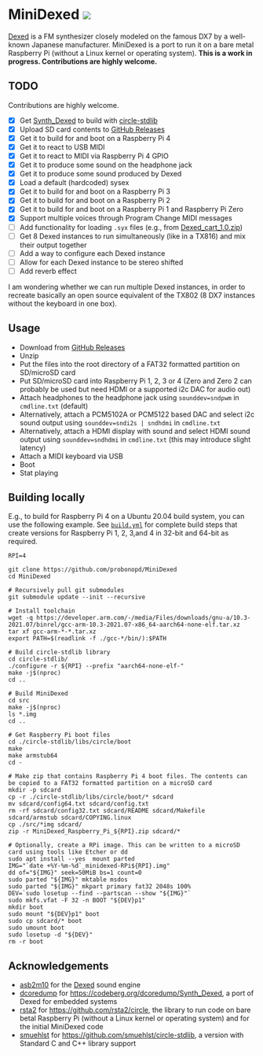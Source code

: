 # MiniDexed ![](https://github.com/probonopd/MiniDexed/actions/workflows/build.yml/badge.svg)

[Dexed](https://asb2m10.github.io/dexed/) is a FM synthesizer closely modeled on the famous DX7 by a well-known Japanese manufacturer. MiniDexed is a port to run it on a bare metal Raspberry Pi (without a Linux kernel or operating system). __This is a work in progress. Contributions are highly welcome.__

## TODO

 Contributions are highly welcome.

- [x] Get [Synth_Dexed](https://codeberg.org/dcoredump/Synth_Dexed) to build with [circle-stdlib](https://github.com/smuehlst/circle-stdlib)
- [x] Upload SD card contents to [GitHub Releases](../../releases)
- [x] Get it to build for and boot on a Raspberry Pi 4
- [x] Get it to react to USB MIDI
- [x] Get it to react to MIDI via Raspberry Pi 4 GPIO
- [x] Get it to produce some sound on the headphone jack
- [x] Get it to produce some sound produced by Dexed
- [x] Load a default (hardcoded) sysex
- [x] Get it to build for and boot on a Raspberry Pi 3
- [x] Get it to build for and boot on a Raspberry Pi 2
- [x] Get it to build for and boot on a Raspberry Pi 1 and Raspberry Pi Zero
- [x] Support multiple voices through Program Change MIDI messages
- [ ] Add functionality for loading `.syx` files (e.g., from [Dexed_cart_1.0.zip](http://hsjp.eu/downloads/Dexed/Dexed_cart_1.0.zip))
- [ ] Get 8 Dexed instances to run simultaneously (like in a TX816) and mix their output together
- [ ] Add a way to configure each Dexed instance
- [ ] Allow for each Dexed instance to be stereo shifted
- [ ] Add reverb effect

I am wondering whether we can run multiple Dexed instances, in order to recreate basically an open source equivalent of the TX802 (8 DX7 instances without the keyboard in one box).

## Usage

* Download from [GitHub Releases](../../releases)
* Unzip
* Put the files into the root directory of a FAT32 formatted partition on SD/microSD card
* Put SD/microSD card into Raspberry Pi 1, 2, 3 or 4 (Zero and Zero 2 can probably be used but need HDMI or a supported i2c DAC for audio out)
* Attach headphones to the headphone jack using `sounddev=sndpwm` in `cmdline.txt` (default)
* Alternatively, attach a  PCM5102A or PCM5122 based DAC and select i2c sound output using `sounddev=sndi2s | sndhdmi` in `cmdline.txt`
* Alternatively, attach a HDMI display with sound and select HDMI sound output using `sounddev=sndhdmi` in `cmdline.txt` (this may introduce slight latency)
* Attach a MIDI keyboard via USB
* Boot
* Stat playing

## Building locally

E.g., to build for Raspberry Pi 4 on a Ubuntu 20.04 build system, you can use the following example. See [`build.yml`](../../.github/workflows/build.yml) for complete build steps that create versions for Raspberry Pi 1, 2, 3,and 4 in 32-bit and 64-bit as required.

```
RPI=4

git clone https://github.com/probonopd/MiniDexed
cd MiniDexed

# Recursively pull git submodules
git submodule update --init --recursive

# Install toolchain
wget -q https://developer.arm.com/-/media/Files/downloads/gnu-a/10.3-2021.07/binrel/gcc-arm-10.3-2021.07-x86_64-aarch64-none-elf.tar.xz
tar xf gcc-arm-*-*.tar.xz 
export PATH=$(readlink -f ./gcc-*/bin/):$PATH

# Build circle-stdlib library
cd circle-stdlib/
./configure -r ${RPI} --prefix "aarch64-none-elf-"
make -j$(nproc)
cd ..

# Build MiniDexed
cd src
make -j$(nproc)
ls *.img
cd ..

# Get Raspberry Pi boot files
cd ./circle-stdlib/libs/circle/boot
make
make armstub64
cd -

# Make zip that contains Raspberry Pi 4 boot files. The contents can be copied to a FAT32 formatted partition on a microSD card
mkdir -p sdcard
cp -r ./circle-stdlib/libs/circle/boot/* sdcard
mv sdcard/config64.txt sdcard/config.txt
rm -rf sdcard/config32.txt sdcard/README sdcard/Makefile sdcard/armstub sdcard/COPYING.linux
cp ./src/*img sdcard/
zip -r MiniDexed_Raspberry_Pi_${RPI}.zip sdcard/*

# Optionally, create a RPi image. This can be written to a microSD card using tools like Etcher or dd
sudo apt install --yes  mount parted
IMG="`date +%Y-%m-%d`_minidexed-RPi${RPI}.img"
dd of="${IMG}" seek=50MiB bs=1 count=0
sudo parted "${IMG}" mktable msdos
sudo parted "${IMG}" mkpart primary fat32 2048s 100%
DEV=`sudo losetup --find --partscan --show "${IMG}"`
sudo mkfs.vfat -F 32 -n BOOT "${DEV}p1"
mkdir boot
sudo mount "${DEV}p1" boot
sudo cp sdcard/* boot
sudo umount boot
sudo losetup -d "${DEV}"
rm -r boot
```

## Acknowledgements

* [asb2m10](https://github.com/asb2m10/dexed) for the [Dexed](https://github.com/asb2m10/dexed) sound engine
* [dcoredump](https://github.com/dcoredump) for https://codeberg.org/dcoredump/Synth_Dexed, a port of Dexed for embedded systems
* [rsta2](https://github.com/rsta2) for https://github.com/rsta2/circle, the library to run code on bare betal Raspberry Pi (without a Linux kernel or operating system) and for the initial MiniDexed code 
* [smuehlst](https://github.com/smuehlst) for https://github.com/smuehlst/circle-stdlib, a version with Standard C and C++ library support
